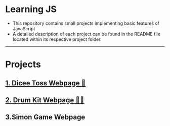 # Learning JS
- This repository contains small projects implementing basic features of JavaScript
- A detailed description of each project can be found in the README file located within its respective project folder.

---

# Projects

## [1. Dicee Toss Webpage 🎲](./Dicee%20Toss)

## [2. Drum Kit Webpage 🥁🎶](./Drum%20Kit)

## 3.Simon Game Webpage

